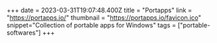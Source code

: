 +++
date = 2023-03-31T19:07:48.400Z
title = "Portapps"
link = "https://portapps.io/"
thumbnail = "https://portapps.io/favicon.ico"
snippet="Collection of portable apps for Windows"
tags = ["portable-softwares"]
+++
